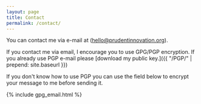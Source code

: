 ```yaml
---
layout: page
title: Contact
permalink: /contact/
---
```


You can contact me via e-mail at (hello@prudentinnovation.org).

If you contact me via email, I encourage you to use GPG/PGP encryption. If you already use PGP e-mail please [download my public key.]({{ "/PGP/" | prepend: site.baseurl }})

If you don't know how to use PGP you can use the field below to encrypt your message to me before sending it.

{% include gpg_email.html %}
